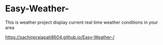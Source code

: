 # Easy-Weather-
This is weather project display current real time weather conditions in your area

https://sachinprajapati8604.github.io/Easy-Weather-/
